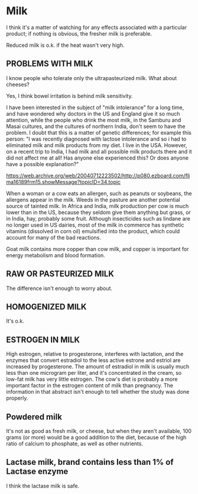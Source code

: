 # Milk

I think it's a matter of watching for any effects associated with a particular product; if nothing is obvious, the fresher milk is preferable.

Reduced milk is o.k. if the heat wasn't very high.

## PROBLEMS WITH MILK

I know people who tolerate only the ultrapasteurized milk. What about cheeses?

Yes, I think bowel irritation is behind milk sensitivity.

I have been interested in the subject of "milk intolerance" for a long time, and have wondered why doctors in the US and England give it so much attention, while the people who drink the most milk, in the Samburu and Masai cultures, and the cultures of northern India, don't seem to have the problem. I doubt that this is a matter of genetic differences; for example this person: "I was recently diagnosed with lactose intolerance and so i had to eliminated milk and milk products from my diet. I live in the USA. However, on a recent trip to India, I had milk and all possible milk products there and it did not affect me at all! Has anyone else experienced this? Or does anyone have a possible explanation?"

https://web.archive.org/web/20040712223502/http://p080.ezboard.com/flima16189frm15.showMessage?topicID=34.topic

When a woman or a cow eats an allergen, such as peanuts or soybeans, the allergens appear in the milk. Weeds in the pasture are another potential source of tainted milk. In Africa and India, milk production per cow is much lower than in the US, because they seldom give them anything but grass, or in India, hay, probably some fruit. Although insecticides such as lindane are no longer used in US dairies, most of the milk in commerce has synthetic vitamins (dissolved in corn oil) emulsified into the product, which could account for many of the bad reactions.

Goat milk contains more copper than cow milk, and copper is important for energy metabolism and blood formation.

## RAW OR PASTEURIZED MILK
The difference isn't enough to worry about. 

## HOMOGENIZED MILK
It's o.k. 

## ESTROGEN IN MILK
High estrogen, relative to progesterone, interferes with lactation, and the enzymes that convert estradiol to the less active estrone and estriol are increased by progesterone. The amount of estradiol in milk is usually much less than one microgram per liter, and it's concentrated in the cream, so low-fat milk has very little estrogen. The cow's diet is probably a more important factor in the estrogen content of milk than pregnancy. The information in that abstract isn't enough to tell whether the study was done properly.

## Powdered milk
It's not as good as fresh milk, or cheese, but when they aren't available, 100 grams (or more) would be a good addition to the diet, because of the high ratio of calcium to phosphate, as well as other nutrients.

## Lactase milk, brand contains less than 1% of Lactase enzyme
I think the lactase milk is safe.
